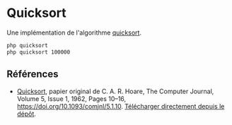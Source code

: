 # Quicksort

Une implémentation de l'algorithme [quicksort](https://en.wikipedia.org/wiki/Quicksort).


~~~bash
php quicksort
php quicksort 100000
~~~

## Références

- [Quicksort](https://academic.oup.com/comjnl/article/5/1/10/395338), papier original de C. A. R. Hoare,  The Computer Journal, Volume 5, Issue 1, 1962, Pages 10–16, https://doi.org/10.1093/comjnl/5.1.10. [Télécharger directement depuis le dépôt](./H2006%20-%20Historic%20Quicksort.pdf).
 
